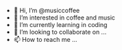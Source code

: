 - 👋 Hi, I’m @musiccoffee
- 👀 I’m interested in coffee and music
- 🌱 I’m currently learning in coding
- 💞️ I’m looking to collaborate on ...
- 📫 How to reach me ...

<!---
musiccoffee/musiccoffee is a ✨ special ✨ repository because its `README.md` (this file) appears on your GitHub profile.
You can click the Preview link to take a look at your changes.
--->

